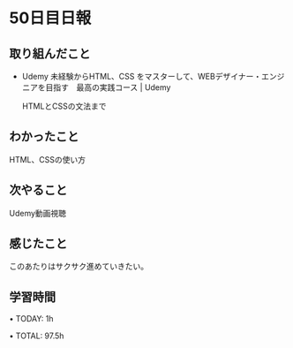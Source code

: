 # 50日目日報

## 取り組んだこと
- Udemy 未経験からHTML、CSS をマスターして、WEBデザイナー・エンジニアを目指す　最高の実践コース | Udemy

  HTMLとCSSの文法まで

## わかったこと
HTML、CSSの使い方

## 次やること
Udemy動画視聴

## 感じたこと
このあたりはサクサク進めていきたい。

## 学習時間
• TODAY: 1h

• TOTAL: 97.5h
